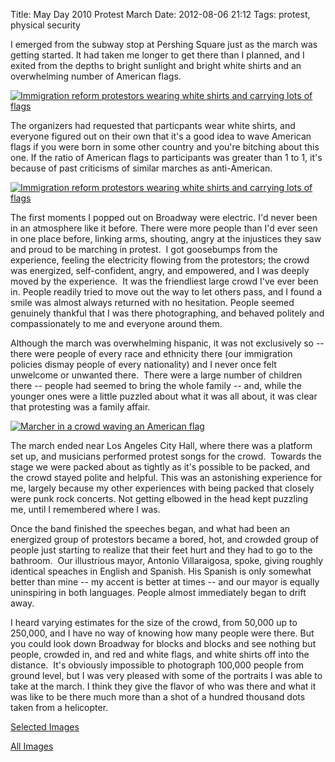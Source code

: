 Title: May Day 2010 Protest March
Date: 2012-08-06 21:12
Tags: protest, physical security

I emerged from the subway stop at Pershing Square just as the march was
getting started. It had taken me longer to get there than I planned, and
I exited from the depths to bright sunlight and bright white shirts and
an overwhelming number of American flags.

[![Immigration reform protestors wearing white shirts and carrying lots of flags](/galleries/may-day-2010-selects/content/images/large/P1010336.jpg)](/galleries/may-day-2010-selects/content/P1010336_large.html)

The organizers had requested
that particpants wear white shirts, and everyone figured out on their
own that it's a good idea to wave American flags if you were born in
some other country and you're bitching about this one. If the ratio of
American flags to participants was greater than 1 to 1, it's because of
past criticisms of similar marches as anti-American.

[![Immigration reform protestors wearing white shirts and carrying lots of flags](/galleries/may-day-2010-selects/content/images/large/P1010457.jpg)](/galleries/may-day-2010-selects/content/P1010457_large.html)

The first moments I popped out on Broadway were electric. I'd never been
in an atmosphere like it before. There were more people than I'd ever
seen in one place before, linking arms, shouting, angry at the
injustices they saw and proud to be marching in protest.  I got
goosebumps from the experience, feeling the electricity flowing from the
protestors; the crowd was energized, self-confident, angry, and
empowered, and I was deeply moved by the experience.  It was the
friendliest large crowd I've ever been in. People readily tried to move
out the way to let others pass, and I found a smile was almost always
returned with no hesitation. People seemed genuinely thankful that I was
there photographing, and behaved politely and compassionately to me and
everyone around them.

Although the march was overwhelming hispanic, it was not exclusively
so -- there were people of every race and ethnicity there (our
immigration policies dismay people of every nationality) and I never
once felt unwelcome or unwanted there.  There were a large number of
children there -- people had seemed to bring the whole family -- and,
while the younger ones were a little puzzled about what it was all
about, it was clear that protesting was a family affair.

[![Marcher in a crowd waving an American flag](/galleries/may-day-2010-selects/content/images/large/P1010462.jpg)](/galleries/may-day-2010-selects/content/P1010462_large.html)

The march ended near Los Angeles City Hall, where there was a platform
set up, and musicians performed protest songs for the crowd.  Towards
the stage we were packed about as tightly as it's possible to be packed,
and the crowd stayed polite and helpful. This was an astonishing
experience for me, largely because my other experiences with being
packed that closely were punk rock concerts. Not getting elbowed in the
head kept puzzling me, until I remembered where I was.

Once the band finished the speeches began, and what had been an
energized group of protestors became a bored, hot, and crowded group of
people just starting to realize that their feet hurt and they had to go
to the bathroom.  Our illustrious mayor, Antonio Villaraigosa, spoke,
giving roughly identical speaches in English and Spanish. His Spanish is
only somewhat better than mine -- my accent is better at times -- and
our mayor is equally uninspiring in both languages. People almost
immediately began to drift away.

I heard varying estimates for the size of the crowd, from 50,000 up to
250,000, and I have no way of knowing how many people were there. But
you could look down Broadway for blocks and blocks and see nothing but
people, crowded in, and red and white flags, and white shirts off into
the distance.  It's obviously impossible to photograph 100,000 people
from ground level, but I was very pleased with some of the portraits I
was able to take at the march. I think they give the flavor of who was
there and what it was like to be there much more than a shot of a
hundred thousand dots taken from a helicopter.

[Selected Images](http://localhost:8000/galleries/may-day-2010-selects)

[All Images](http://localhost:8000/galleries/may-day-2010-all/)

 